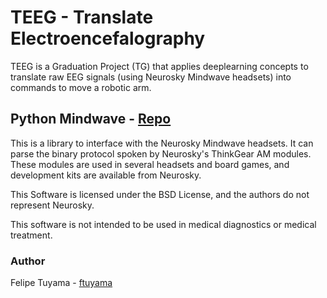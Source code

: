 TEEG - Translate Electroencefalography
======================================

TEEG is a Graduation Project (TG) that applies deeplearning concepts to translate raw EEG signals (using Neurosky Mindwave headsets) into commands to move a robotic arm.


## Python Mindwave - [Repo](https://github.com/akloster/python-mindwave)  

This is a library to interface with the Neurosky Mindwave headsets. It can
parse the binary protocol spoken by Neurosky's ThinkGear AM modules. These
modules are used in several headsets and board games, and development kits
are available from Neurosky.

This Software is licensed under the BSD License, and the authors do not
represent Neurosky.

This software is not intended to be used in medical diagnostics or medical
treatment.

### Author 

Felipe Tuyama - [ftuyama](https://github.com/ftuyama)
